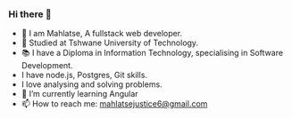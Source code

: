 ### Hi there 👋

- 📛 I am Mahlatse, A fullstack web developer.
- 🏫 Studied at Tshwane University of Technology.
- 📚 I have a Diploma in Information Technology, specialising in Software Development.
- I have node.js, Postgres, Git skills.
- I love analysing and solving problems.
- 🌱 I’m currently learning Angular
- 📫 How to reach me: mahlatsejustice6@gmail.com
